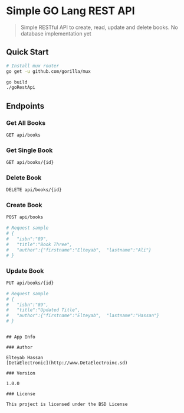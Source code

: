 # Simple GO Lang REST API

> Simple RESTful API to create, read, update and delete books. No database implementation yet

## Quick Start


``` bash
# Install mux router
go get -u github.com/gorilla/mux
```

``` bash
go build
./goRestApi
```

## Endpoints

### Get All Books
``` bash
GET api/books
```
### Get Single Book
``` bash
GET api/books/{id}
```

### Delete Book
``` bash
DELETE api/books/{id}
```

### Create Book
``` bash
POST api/books

# Request sample
# {
#   "isbn":"89",
#   "title":"Book Three",
#   "author":{"firstname":"Elteyab",  "lastname":"Ali"}
# }
```

### Update Book
``` bash
PUT api/books/{id}

# Request sample
# {
#   "isbn":"89",
#   "title":"Updated Title",
#   "author":{"firstname":"Elteyab",  "lastname":"Hassan"}
# }

```


```

## App Info

### Author

Elteyab Hassan
[DetaElectronic](http://www.DetaElectroinc.sd)

### Version

1.0.0

### License

This project is licensed under the BSD License
